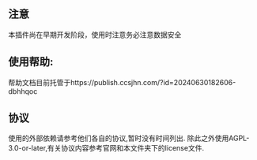## 注意

本插件尚在早期开发阶段，使用时注意务必注意数据安全

## 使用帮助:

帮助文档目前托管于https://publish.ccsjhn.com/?id=20240630182606-dbhhqoc

## 协议

使用的外部依赖请参考他们各自的协议,暂时没有时间列出.
除此之外使用AGPL-3.0-or-later,有关协议内容参考官网和本文件夹下的license文件.

